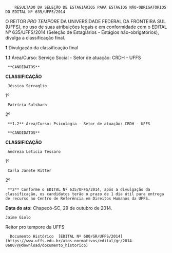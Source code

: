         RESULTADO DA SELEÇÃO DE ESTAGIÁRIOS PARA ESTÁGIOS NÃO-OBRIGATÓRIOS DO EDITAL Nº 635/UFFS/2014  

O REITOR *PRO TEMPORE* DA UNIVERSIDADE FEDERAL DA FRONTEIRA SUL (UFFS), no uso de suas atribuições legais e em conformidade com o EDITAL Nº 635/UFFS/2014 (Seleção de Estagiários - Estágios não-obrigatórios), divulga a classificação final.

 **1** Divulgação da classificação final

 **1.1** Área/Curso: Serviço Social - Setor de atuação: CRDH - UFFS

     **CANDIDATOS**

   **CLASSIFICAÇÃO**

     Jéssica Serraglio

   1º 

     Patrícia Sulsbach

   2º 

     **1.2** Área/Curso: Psicologia - Setor de atuação: CRDH - UFFS

     **CANDIDATOS**

   **CLASSIFICAÇÃO**

     Andreza Leticia Tessaro

   1º 

     Carla Janete Ritter

   2º 

     **2** Conforme o EDITAL Nº 635/UFFS/2014, após a divulgação da classificação, os candidatos terão o prazo de 1 dia útil para entrega de recurso no Centro de Referência em Direitos Humanos da UFFS.

  

   **Data do ato:** Chapecó-SC, 29 de outubro de 2014.   
 

    Jaime Giolo   
 Reitor pro tempore da UFFS 

      Documento Histórico  [EDITAL Nº 680/GR/UFFS/2014](https://www.uffs.edu.br/atos-normativos/edital/gr/2014-0680/@@download/documento_historico)     
      